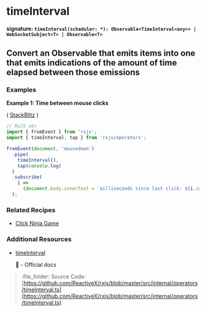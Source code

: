 # timeInterval

#### signature: `timeInterval(scheduler: *): Observable<TimeInterval<any>> | WebSocketSubject<T> | Observable<T>`

## Convert an Observable that emits items into one that emits indications of the amount of time elapsed between those emissions

### Examples

**Example 1: Time between mouse clicks**

\( [StackBlitz](https://stackblitz.com/edit/rxjs-time-interval?file=index.ts&devtoolsheight=50) \)

```javascript
// RxJS v6+
import { fromEvent } from 'rxjs';
import { timeInterval, tap } from 'rxjs/operators';

fromEvent(document, 'mousedown')
  .pipe(
    timeInterval(),
    tap(console.log)
  )
  .subscribe(
    i =>
      (document.body.innerText = `milliseconds since last click: ${i.interval}`)
  );
```

### Related Recipes

* [Click Ninja Game](../../recipes/click-ninja-game.md)

### Additional Resources

* [timeInterval](https://rxjs.dev/api/operators/timeInterval)

  :newspaper: - Official docs

> :file\_folder: Source Code: [https://github.com/ReactiveX/rxjs/blob/master/src/internal/operators/timeInterval.ts](https://github.com/ReactiveX/rxjs/blob/master/src/internal/operators/timeInterval.ts)

